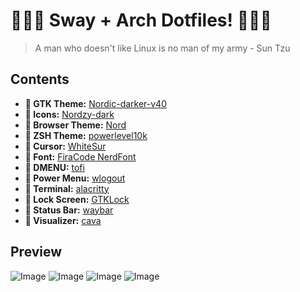# 🧙🏽‍♂️ Sway + Arch Dotfiles! 🧙🏽‍♂️
> A man who doesn't like Linux is no man of my army - Sun Tzu
## Contents
+ **󰔎 GTK Theme:** [Nordic-darker-v40](https://github.com/EliverLara/Nordic) <br>
+ **󰔎 Icons:** [Nordzy-dark](https://github.com/MolassesLover/Nordzy-icon) <br>
+ **󰔎 Browser Theme:** [Nord](https://addons.mozilla.org/en-US/firefox/addon/nord-firefox/?utm_source=addons.mozilla.org&utm_medium=referral&utm_content=search) <br>
+ **󰔎 ZSH Theme:** [powerlevel10k](https://github.com/romkatv/powerlevel10k) <br>
+ **󰆽 Cursor:** [WhiteSur](https://github.com/vinceliuice/WhiteSur-cursors) <br>
+ ** Font:** [FiraCode NerdFont](https://github.com/tonsky/FiraCode) <br>
+ **󰮫 DMENU:** [tofi](https://github.com/philj56/tofi) <br>
+ **󰤄 Power Menu:** [wlogout](https://github.com/ArtsyMacaw/wlogout) <br>
+ ** Terminal:** [alacritty](https://github.com/alacritty/alacritty) <br>
+ ** Lock Screen:** [GTKLock](https://github.com/jovanlanik/gtklock) <br>
+ ** Status Bar:** [waybar](https://github.com/Alexays/Waybar) <br>
+ **󰄨 Visualizer:** [cava](https://github.com/karlstav/cava) <br>

## Preview
![Image](https://github.com/user-attachments/assets/bf9aeb22-55eb-4d2d-8567-a4f91bd030bb)
![Image](https://github.com/user-attachments/assets/22467590-6be7-4d29-8a7d-3d0b00492145)
![Image](https://github.com/user-attachments/assets/79fad720-42bd-4e4a-a3be-a3b2da879af9)
![Image](https://github.com/user-attachments/assets/956bfb22-d4d7-4c5d-a849-16feeb8fb2dd)
